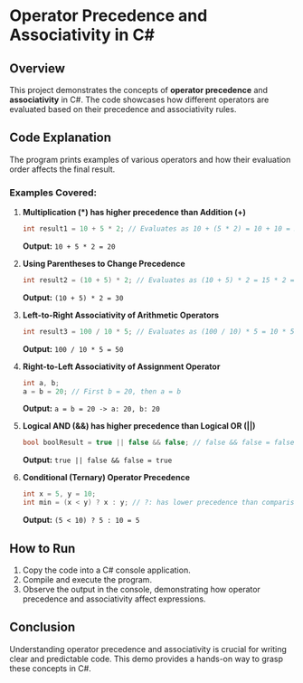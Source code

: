 # Operator Precedence and Associativity in C#

## Overview

This project demonstrates the concepts of **operator precedence** and **associativity** in C#. The code showcases how different operators are evaluated based on their precedence and associativity rules.

## Code Explanation

The program prints examples of various operators and how their evaluation order affects the final result.

### Examples Covered:

1. **Multiplication (\*) has higher precedence than Addition (+)**

   ```csharp
   int result1 = 10 + 5 * 2; // Evaluates as 10 + (5 * 2) = 10 + 10 = 20
   ```

   **Output:** `10 + 5 * 2 = 20`

2. **Using Parentheses to Change Precedence**

   ```csharp
   int result2 = (10 + 5) * 2; // Evaluates as (10 + 5) * 2 = 15 * 2 = 30
   ```

   **Output:** `(10 + 5) * 2 = 30`

3. **Left-to-Right Associativity of Arithmetic Operators**

   ```csharp
   int result3 = 100 / 10 * 5; // Evaluates as (100 / 10) * 5 = 10 * 5 = 50
   ```

   **Output:** `100 / 10 * 5 = 50`

4. **Right-to-Left Associativity of Assignment Operator**

   ```csharp
   int a, b;
   a = b = 20; // First b = 20, then a = b
   ```

   **Output:** `a = b = 20 -> a: 20, b: 20`

5. **Logical AND (&&) has higher precedence than Logical OR (||)**

   ```csharp
   bool boolResult = true || false && false; // false && false = false, then true || false = true
   ```

   **Output:** `true || false && false = true`

6. **Conditional (Ternary) Operator Precedence**
   ```csharp
   int x = 5, y = 10;
   int min = (x < y) ? x : y; // ?: has lower precedence than comparison <
   ```
   **Output:** `(5 < 10) ? 5 : 10 = 5`

## How to Run

1. Copy the code into a C# console application.
2. Compile and execute the program.
3. Observe the output in the console, demonstrating how operator precedence and associativity affect expressions.

## Conclusion

Understanding operator precedence and associativity is crucial for writing clear and predictable code. This demo provides a hands-on way to grasp these concepts in C#.
